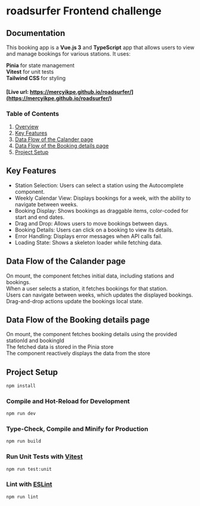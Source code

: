 # roadsurfer Frontend challenge

## Documentation

This booking app is a <b>Vue.js 3</b> and <b>TypeScript</b> app that allows users to view and manage bookings for various stations. It uses: <br/>

<b>Pinia</b> for state management <br/>
<b>Vitest</b> for unit tests <br/>
<b>Tailwind CSS </b> for styling

#### [Live url: https://mercyikpe.github.io/roadsurfer/](https://mercyikpe.github.io/roadsurfer/)

### Table of Contents

1. [Overview](#documentation)
2. [Key Features](#key-features)
3. [Data Flow of the Calander page](#data-flow-of-the-calander-page)
4. [Data Flow of the Booking details page](#data-flow-of-the-booking-details-page)
5. [Project Setup](#project-setup)

## Key Features

- Station Selection: Users can select a station using the Autocomplete component. </br>
- Weekly Calendar View: Displays bookings for a week, with the ability to navigate between weeks. </br>
- Booking Display: Shows bookings as draggable items, color-coded for start and end dates. </br>
- Drag and Drop: Allows users to move bookings between days. </br>
- Booking Details: Users can click on a booking to view its details. </br>
- Error Handling: Displays error messages when API calls fail. </br>
- Loading State: Shows a skeleton loader while fetching data.

## Data Flow of the Calander page

On mount, the component fetches initial data, including stations and bookings. </br>
When a user selects a station, it fetches bookings for that station. </br>
Users can navigate between weeks, which updates the displayed bookings. </br>
Drag-and-drop actions update the bookings local state.

## Data Flow of the Booking details page

On mount, the component fetches booking details using the provided stationId and bookingId </br>
The fetched data is stored in the Pinia store </br>
The component reactively displays the data from the store </br>

## Project Setup

```sh
npm install
```

### Compile and Hot-Reload for Development

```sh
npm run dev
```

### Type-Check, Compile and Minify for Production

```sh
npm run build
```

### Run Unit Tests with [Vitest](https://vitest.dev/)

```sh
npm run test:unit
```

### Lint with [ESLint](https://eslint.org/)

```sh
npm run lint
```
